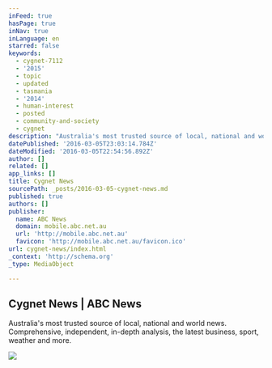 ```yaml
---
inFeed: true
hasPage: true
inNav: true
inLanguage: en
starred: false
keywords:
  - cygnet-7112
  - '2015'
  - topic
  - updated
  - tasmania
  - '2014'
  - human-interest
  - posted
  - community-and-society
  - cygnet
description: "Australia's most trusted source of local, national and world news. Comprehensive, independent, in-depth analysis, the latest business, sport, weather and more."
datePublished: '2016-03-05T23:03:14.784Z'
dateModified: '2016-03-05T22:54:56.892Z'
author: []
related: []
app_links: []
title: Cygnet News
sourcePath: _posts/2016-03-05-cygnet-news.md
published: true
authors: []
publisher:
  name: ABC News
  domain: mobile.abc.net.au
  url: 'http://mobile.abc.net.au'
  favicon: 'http://mobile.abc.net.au/favicon.ico'
url: cygnet-news/index.html
_context: 'http://schema.org'
_type: MediaObject

---
```

<article style=""><h1>Cygnet News | ABC News</h1><p>Australia's most trusted source of local, national and world news. Comprehensive, independent, in-depth analysis, the latest business, sport, weather and more.</p><img src="https://s3-us-west-2.amazonaws.com/the-grid-img/p/5ce83728696714e9661016de682398beccdfa9b4.jpg" /></article>